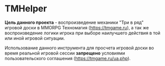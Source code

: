 # TMHelper

**Цель данного проекта** - воспроизведение механики "Три в ряд" игровой доски в MMORPG Техномагия (https://tmgame.ru), а так же воспроизведение логики игрока при выборе наилучшего действия в той или иной игровой ситуации.

Использование данного инструмента для просчета игровой доски во время реальной игровой сессии **запрещено** условиями пользовательского соглашения (https://tmgame.ru/ua.php).
